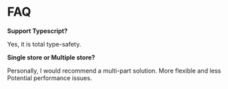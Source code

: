 # FAQ

**Support Typescript?**

Yes, it is total type-safety.

**Single store or Multiple store?**

Personally, I would recommend a multi-part solution. More flexible and less Potential performance issues.
